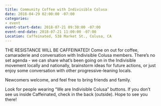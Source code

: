 ```yaml
---
title: Community Coffee with Indivisible Colusa
date: 2018-04-29 02:00:00 -07:00
categories:
- event
event-start-date: 2018-07-21 09:30:00 -07:00
event-end-date: 2018-07-21 11:00:00 -07:00
Location: Caffeinated, 538 Market St., Colusa, CA
---
```


THE RESISTANCE WILL BE CAFFEINATED! Come on out for coffee, camaraderie and conversation with Indivisible Colusa members. There’s no set agenda - we can share what’s been going on in the Indivisible movement locally and nationally, brainstorm ideas for future actions, or just enjoy some conversation with other progressive-leaning locals.

Newcomers welcome, and feel free to bring friends and family.

Look for people wearing “We are Indivisible Colusa” buttons. If you don’t see us inside Caffeinated, check in the back (outside). Hope to see you there!